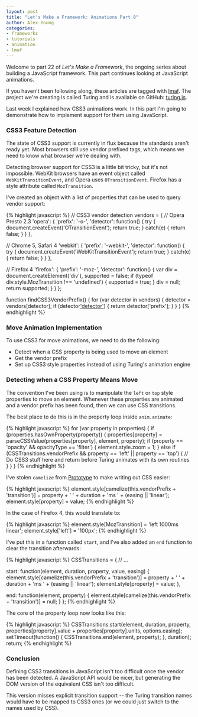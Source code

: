```yaml
---
layout: post
title: "Let's Make a Framework: Animations Part 8"
author: Alex Young
categories: 
- frameworks
- tutorials
- animation
- lmaf
---
```


Welcome to part 22 of *Let's Make a Framework*, the ongoing series about building a JavaScript framework. This part continues looking at JavaScript animations.

If you haven't been following along, these articles are tagged with [lmaf](http://dailyjs.com/tags.html#lmaf). The project we're creating is called Turing and is available on GitHub: [turing.js](http://github.com/alexyoung/turing.js/).

Last week I explained how CSS3 animations work. In this part I'm going to demonstrate how to implement support for them using JavaScript.

### CSS3 Feature Detection

The state of CSS3 support is currently in flux because the standards aren't ready yet. Most browsers still use vendor prefixed tags, which means we need to know what browser we're dealing with.

Detecting browser support for CSS3 is a little bit tricky, but it's not impossible. WebKit browsers have an event object called <code>WebKitTransitionEvent</code>, and Opera uses <code>OTransitionEvent</code>. Firefox has a style attribute called <code>MozTransition</code>.

I've created an object with a list of properties that can be used to query vendor support:

{% highlight javascript %}
// CSS3 vendor detection
vendors = {
  // Opera Presto 2.3
  'opera': {
    'prefix': '-o-',
    'detector': function() {
      try {
        document.createEvent('OTransitionEvent');
        return true;
      } catch(e) {
        return false;
      }
    }
  },

  // Chrome 5, Safari 4
  'webkit': {
    'prefix': '-webkit-',
    'detector': function() {
      try {
        document.createEvent('WebKitTransitionEvent');
        return true;
      } catch(e) {
        return false;
      }
    }
  },

  // Firefox 4
  'firefox': {
    'prefix': '-moz-',
    'detector': function() {
      var div = document.createElement('div'),
          supported = false;
      if (typeof div.style.MozTransition !== 'undefined') {
        supported = true;
      }
      div = null;
      return supported;
    }
  }
};

function findCSS3VendorPrefix() {
  for (var detector in vendors) {
    detector = vendors[detector];
    if (detector['detector']()) {
      return detector['prefix'];
    }
  }
}
{% endhighlight %}

### Move Animation Implementation

To use CSS3 for move animations, we need to do the following:

-   Detect when a CSS property is being used to move an element
-   Get the vendor prefix
-   Set up CSS3 style properties instead of using Turing's animation engine

### Detecting when a CSS Property Means Move

The convention I've been using is to manipulate the <code>left</code> or <code>top</code> style properties to move an element. Whenever these properties are animated and a vendor prefix has been found, then we can use CSS transitions.

The best place to do this is in the property loop inside <code>anim.animate</code>:

{% highlight javascript %}
for (var property in properties) {
  if (properties.hasOwnProperty(property)) {
    properties[property] = parseCSSValue(properties[property], element, property);
    if (property == 'opacity' && opacityType == 'filter') {
      element.style.zoom = 1;
    } else if (CSSTransitions.vendorPrefix && property == 'left' || property == 'top') {
      // Do CSS3 stuff here and return before Turing animates with its own routines
    }
  }
}
{% endhighlight %}

I've stolen <code>camelize</code> from [Prototype](http://prototypejs.org/) to make writing out CSS easier:

{% highlight javascript %}
element.style[camelize(this.vendorPrefix + 'transition')] = property + ' ' + duration + 'ms ' + (easing || 'linear');
element.style[property] = value;
{% endhighlight %}

In the case of Firefox 4, this would translate to:

{% highlight javascript %}
element.style[MozTransition] = 'left 1000ms linear';
element.style['left'] = '100px';
{% endhighlight %}

I've put this in a function called <code>start</code>, and I've also added an <code>end</code> function to clear the transition afterwards:

{% highlight javascript %}
CSSTransitions = {
  // ...

  start: function(element, duration, property, value, easing) {
    element.style[camelize(this.vendorPrefix + 'transition')] = property + ' ' + duration + 'ms ' + (easing || 'linear');
    element.style[property] = value;
  },

  end: function(element, property) {
    element.style[camelize(this.vendorPrefix + 'transition')] = null;
  }
};
{% endhighlight %}

The core of the property loop now looks like this:

{% highlight javascript %}
CSSTransitions.start(element, duration, property, properties[property].value + properties[property].units, options.easing);
setTimeout(function() { CSSTransitions.end(element, property); }, duration);
return;
{% endhighlight %}

### Conclusion

Defining CSS3 transitions in JavaScript isn't too difficult once the vendor has been detected. A JavaScript API would be nicer, but generating the DOM version of the equivalent CSS isn't too difficult.

This version misses explicit transition support -- the Turing transition names would have to be mapped to CSS3 ones (or we could just switch to the names used by CSS).
